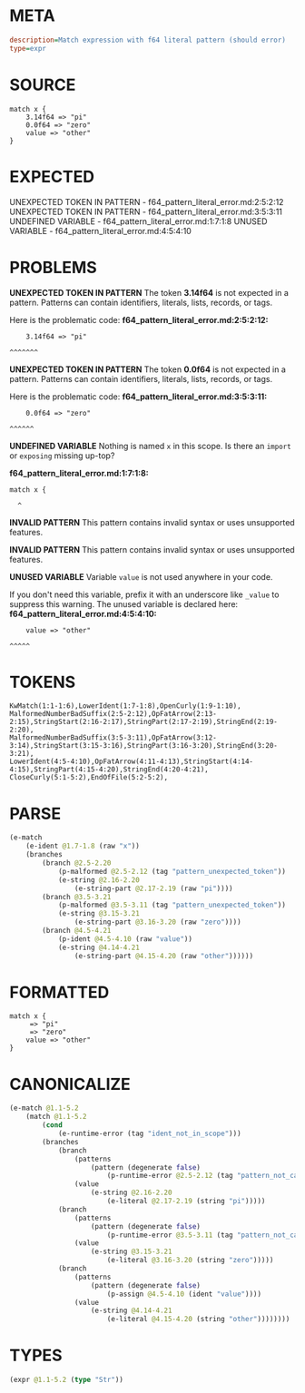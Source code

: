 # META
~~~ini
description=Match expression with f64 literal pattern (should error)
type=expr
~~~
# SOURCE
~~~roc
match x {
    3.14f64 => "pi"
    0.0f64 => "zero"
    value => "other"
}
~~~
# EXPECTED
UNEXPECTED TOKEN IN PATTERN - f64_pattern_literal_error.md:2:5:2:12
UNEXPECTED TOKEN IN PATTERN - f64_pattern_literal_error.md:3:5:3:11
UNDEFINED VARIABLE - f64_pattern_literal_error.md:1:7:1:8
UNUSED VARIABLE - f64_pattern_literal_error.md:4:5:4:10
# PROBLEMS
**UNEXPECTED TOKEN IN PATTERN**
The token **3.14f64** is not expected in a pattern.
Patterns can contain identifiers, literals, lists, records, or tags.

Here is the problematic code:
**f64_pattern_literal_error.md:2:5:2:12:**
```roc
    3.14f64 => "pi"
```
    ^^^^^^^


**UNEXPECTED TOKEN IN PATTERN**
The token **0.0f64** is not expected in a pattern.
Patterns can contain identifiers, literals, lists, records, or tags.

Here is the problematic code:
**f64_pattern_literal_error.md:3:5:3:11:**
```roc
    0.0f64 => "zero"
```
    ^^^^^^


**UNDEFINED VARIABLE**
Nothing is named `x` in this scope.
Is there an `import` or `exposing` missing up-top?

**f64_pattern_literal_error.md:1:7:1:8:**
```roc
match x {
```
      ^


**INVALID PATTERN**
This pattern contains invalid syntax or uses unsupported features.

**INVALID PATTERN**
This pattern contains invalid syntax or uses unsupported features.

**UNUSED VARIABLE**
Variable ``value`` is not used anywhere in your code.

If you don't need this variable, prefix it with an underscore like `_value` to suppress this warning.
The unused variable is declared here:
**f64_pattern_literal_error.md:4:5:4:10:**
```roc
    value => "other"
```
    ^^^^^


# TOKENS
~~~zig
KwMatch(1:1-1:6),LowerIdent(1:7-1:8),OpenCurly(1:9-1:10),
MalformedNumberBadSuffix(2:5-2:12),OpFatArrow(2:13-2:15),StringStart(2:16-2:17),StringPart(2:17-2:19),StringEnd(2:19-2:20),
MalformedNumberBadSuffix(3:5-3:11),OpFatArrow(3:12-3:14),StringStart(3:15-3:16),StringPart(3:16-3:20),StringEnd(3:20-3:21),
LowerIdent(4:5-4:10),OpFatArrow(4:11-4:13),StringStart(4:14-4:15),StringPart(4:15-4:20),StringEnd(4:20-4:21),
CloseCurly(5:1-5:2),EndOfFile(5:2-5:2),
~~~
# PARSE
~~~clojure
(e-match
	(e-ident @1.7-1.8 (raw "x"))
	(branches
		(branch @2.5-2.20
			(p-malformed @2.5-2.12 (tag "pattern_unexpected_token"))
			(e-string @2.16-2.20
				(e-string-part @2.17-2.19 (raw "pi"))))
		(branch @3.5-3.21
			(p-malformed @3.5-3.11 (tag "pattern_unexpected_token"))
			(e-string @3.15-3.21
				(e-string-part @3.16-3.20 (raw "zero"))))
		(branch @4.5-4.21
			(p-ident @4.5-4.10 (raw "value"))
			(e-string @4.14-4.21
				(e-string-part @4.15-4.20 (raw "other"))))))
~~~
# FORMATTED
~~~roc
match x {
	 => "pi"
	 => "zero"
	value => "other"
}
~~~
# CANONICALIZE
~~~clojure
(e-match @1.1-5.2
	(match @1.1-5.2
		(cond
			(e-runtime-error (tag "ident_not_in_scope")))
		(branches
			(branch
				(patterns
					(pattern (degenerate false)
						(p-runtime-error @2.5-2.12 (tag "pattern_not_canonicalized"))))
				(value
					(e-string @2.16-2.20
						(e-literal @2.17-2.19 (string "pi")))))
			(branch
				(patterns
					(pattern (degenerate false)
						(p-runtime-error @3.5-3.11 (tag "pattern_not_canonicalized"))))
				(value
					(e-string @3.15-3.21
						(e-literal @3.16-3.20 (string "zero")))))
			(branch
				(patterns
					(pattern (degenerate false)
						(p-assign @4.5-4.10 (ident "value"))))
				(value
					(e-string @4.14-4.21
						(e-literal @4.15-4.20 (string "other"))))))))
~~~
# TYPES
~~~clojure
(expr @1.1-5.2 (type "Str"))
~~~
